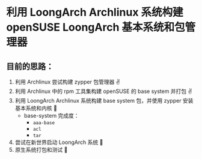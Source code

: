 # 利用 LoongArch Archlinux 系统构建 openSUSE LoongArch 基本系统和包管理器

## 目前的思路：

1. 利用 Archlinux 尝试构建 zypper 包管理器 ✌
2. 利用 Archlinux 中的 rpm 工具集构建 openSUSE 的 base system 并打包 ✌
3. 利用 LoongArch Archlinux 系统构建 base system 包，并使用 zypper 安装基本系统和内核 🤏
    - base-system 完成度：
        - `aaa-base`
        - `acl`
        - `tar`
4. 尝试在新世界启动 LoongArch 系统 🤏
5. 原生系统打包和测试 🤏

